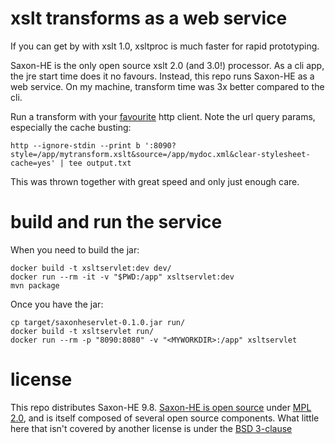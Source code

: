 # xslt transforms as a web service

If you can get by with xslt 1.0, xsltproc is much faster for rapid prototyping.

Saxon-HE is the only open source xslt 2.0 (and 3.0!) processor.
As a cli app, the jre start time does it no favours.
Instead, this repo runs Saxon-HE as a web service.
On my machine, transform time was 3x better compared to the cli.

Run a transform with your [favourite][httpie] http client.
Note the url query params, especially the cache busting:

    http --ignore-stdin --print b ':8090?style=/app/mytransform.xslt&source=/app/mydoc.xml&clear-stylesheet-cache=yes' | tee output.txt

This was thrown together with great speed and only just enough care.

# build and run the service

When you need to build the jar:

    docker build -t xsltservlet:dev dev/
    docker run --rm -it -v "$PWD:/app" xsltservlet:dev
    mvn package

Once you have the jar:

    cp target/saxonheservlet-0.1.0.jar run/
    docker build -t xsltservlet run/
    docker run --rm -p "8090:8080" -v "<MYWORKDIR>:/app" xsltservlet

# license

This repo distributes Saxon-HE 9.8.
[Saxon-HE is open source][license] under [MPL 2.0][mpl], and is itself composed of several open source components.
What little here that isn't covered by another license is under the [BSD 3-clause][bsd3]

[license]: https://www.saxonica.com/html/documentation/conditions/
[mpl]: http://www.mozilla.org/MPL/
[bsd3]: https://opensource.org/licenses/BSD-3-Clause
[httpie]: http://httpie.org
